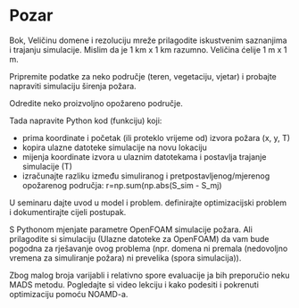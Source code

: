 # Pozar

Bok,
Veličinu domene i rezoluciju mreže prilagodite iskustvenim saznanjima i trajanju simulacije.
Mislim da je 1 km x 1 km razumno. Veličina ćelije 1 m x 1 m.

Pripremite podatke za neko područje (teren, vegetaciju, vjetar) i probajte napraviti simulaciju širenja požara.

Odredite neko proizvoljno opožareno područje.

Tada napravite Python kod (funkciju) koji:
- prima koordinate i početak (ili proteklo vrijeme od) izvora požara (x, y, T)
- kopira ulazne datoteke simulacije na novu lokaciju
- mijenja koordinate izvora u ulaznim datotekama i postavlja trajanje simulacije (T)
- izračunajte razliku između simuliranog i pretpostavljenog/mjerenog opožarenog područja: r=np.sum(np.abs(S_sim - S_mj)

U seminaru dajte uvod u model i problem. definirajte optimizacijski problem i dokumentirajte cijeli postupak.

S Pythonom mjenjate parametre OpenFOAM simulacije požara.
Ali prilagodite si simulaciju (Ulazne datoteke za OpenFOAM) da vam bude pogodna za rješavanje ovog problema (npr. domena ni premala (nedovoljno vremena za simuliranje požara) ni prevelika (spora simulacija)).


Zbog malog broja varijabli i relativno spore evaluacije ja bih preporučio neku MADS metodu. Pogledajte si video lekciju i kako podesiti i pokrenuti optimizaciju pomoću NOAMD-a.
